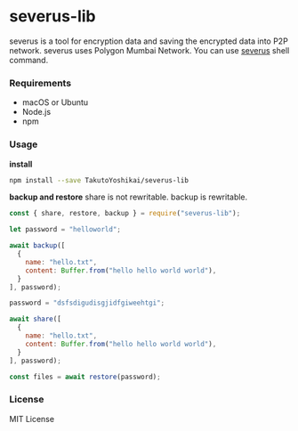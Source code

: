 # severus-lib
severus is a tool for encryption data and saving the encrypted data into P2P network. severus uses Polygon Mumbai Network.
You can use [severus](https://github.com/TakutoYoshikai/severus) shell command.

### Requirements
* macOS or Ubuntu
* Node.js
* npm

### Usage
**install**
```bash
npm install --save TakutoYoshikai/severus-lib
```

**backup and restore**
share is not rewritable. backup is rewritable.
```javascript
const { share, restore, backup } = require("severus-lib");

let password = "helloworld";

await backup([
  {
    name: "hello.txt",
    content: Buffer.from("hello hello world world"),
  }
], password);

password = "dsfsdigudisgjidfgiweehtgi";

await share([
  {
    name: "hello.txt",
    content: Buffer.from("hello hello world world"),
  }
], password);

const files = await restore(password);
```

### License
MIT License
